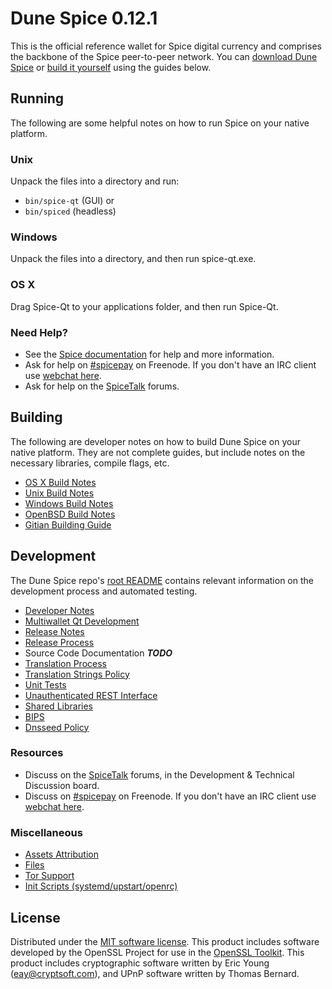 Dune Spice 0.12.1
=====================

This is the official reference wallet for Spice digital currency and comprises the backbone of the Spice peer-to-peer network. You can [download Dune Spice](https://www.spice.org/downloads/) or [build it yourself](#building) using the guides below.

Running
---------------------
The following are some helpful notes on how to run Spice on your native platform.

### Unix

Unpack the files into a directory and run:

- `bin/spice-qt` (GUI) or
- `bin/spiced` (headless)

### Windows

Unpack the files into a directory, and then run spice-qt.exe.

### OS X

Drag Spice-Qt to your applications folder, and then run Spice-Qt.

### Need Help?

* See the [Spice documentation](https://spicepay.atlassian.net/wiki/display/DOC)
for help and more information.
* Ask for help on [#spicepay](http://webchat.freenode.net?channels=spicepay) on Freenode. If you don't have an IRC client use [webchat here](http://webchat.freenode.net?channels=spicepay).
* Ask for help on the [SpiceTalk](https://spicetalk.org/) forums.

Building
---------------------
The following are developer notes on how to build Dune Spice on your native platform. They are not complete guides, but include notes on the necessary libraries, compile flags, etc.

- [OS X Build Notes](build-osx.md)
- [Unix Build Notes](build-unix.md)
- [Windows Build Notes](build-windows.md)
- [OpenBSD Build Notes](build-openbsd.md)
- [Gitian Building Guide](gitian-building.md)

Development
---------------------
The Dune Spice repo's [root README](/README.md) contains relevant information on the development process and automated testing.

- [Developer Notes](developer-notes.md)
- [Multiwallet Qt Development](multiwallet-qt.md)
- [Release Notes](release-notes.md)
- [Release Process](release-process.md)
- Source Code Documentation ***TODO***
- [Translation Process](translation_process.md)
- [Translation Strings Policy](translation_strings_policy.md)
- [Unit Tests](unit-tests.md)
- [Unauthenticated REST Interface](REST-interface.md)
- [Shared Libraries](shared-libraries.md)
- [BIPS](bips.md)
- [Dnsseed Policy](dnsseed-policy.md)

### Resources
* Discuss on the [SpiceTalk](https://spicetalk.org/) forums, in the Development & Technical Discussion board.
* Discuss on [#spicepay](http://webchat.freenode.net/?channels=spicepay) on Freenode. If you don't have an IRC client use [webchat here](http://webchat.freenode.net/?channels=spicepay).

### Miscellaneous
- [Assets Attribution](assets-attribution.md)
- [Files](files.md)
- [Tor Support](tor.md)
- [Init Scripts (systemd/upstart/openrc)](init.md)

License
---------------------
Distributed under the [MIT software license](http://www.opensource.org/licenses/mit-license.php).
This product includes software developed by the OpenSSL Project for use in the [OpenSSL Toolkit](https://www.openssl.org/). This product includes
cryptographic software written by Eric Young ([eay@cryptsoft.com](mailto:eay@cryptsoft.com)), and UPnP software written by Thomas Bernard.
